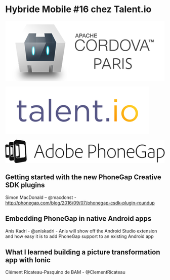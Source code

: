 # Hybride Mobile #16 chez Talent.io

![](./cordova-meetup.jpeg)

[![](./talent.jpeg)](http://talent.io)

[![](./adobe-phonegap.svg)](http://phonegap.com)



## Getting started with the new PhoneGap Creative SDK plugins

Simon MacDonald – @macdonst - http://phonegap.com/blog/2016/09/07/phonegap-csdk-plugin-roundup

## Embedding PhoneGap in native Android apps

Anis Kadri - @aniskadri - Anis will show off the Android Studio extension and how easy it is to add PhoneGap support to an existing Android app

##  What I learned building a picture transformation app with Ionic

Clément Ricateau-Pasquino de BAM - @ClementRicateau

